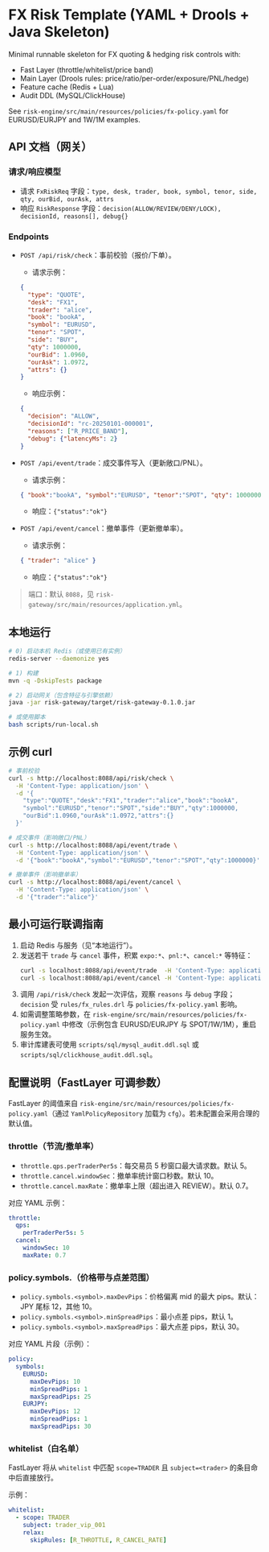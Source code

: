# FX Risk Template (YAML + Drools + Java Skeleton)

Minimal runnable skeleton for FX quoting & hedging risk controls with:
- Fast Layer (throttle/whitelist/price band)
- Main Layer (Drools rules: price/ratio/per-order/exposure/PNL/hedge)
- Feature cache (Redis + Lua)
- Audit DDL (MySQL/ClickHouse)

See `risk-engine/src/main/resources/policies/fx-policy.yaml` for EURUSD/EURJPY and 1W/1M examples.

## API 文档（网关）

### 请求/响应模型
- 请求 `FxRiskReq` 字段：`type, desk, trader, book, symbol, tenor, side, qty, ourBid, ourAsk, attrs`
- 响应 `RiskResponse` 字段：`decision(ALLOW/REVIEW/DENY/LOCK), decisionId, reasons[], debug{}`

### Endpoints
- `POST /api/risk/check`：事前校验（报价/下单）。
  - 请求示例：
  ```json
  {
    "type": "QUOTE",
    "desk": "FX1",
    "trader": "alice",
    "book": "bookA",
    "symbol": "EURUSD",
    "tenor": "SPOT",
    "side": "BUY",
    "qty": 1000000,
    "ourBid": 1.0960,
    "ourAsk": 1.0972,
    "attrs": {}
  }
  ```
  - 响应示例：
  ```json
  {
    "decision": "ALLOW",
    "decisionId": "rc-20250101-000001",
    "reasons": ["R_PRICE_BAND"],
    "debug": {"latencyMs": 2}
  }
  ```

- `POST /api/event/trade`：成交事件写入（更新敞口/PNL）。
  - 请求示例：
  ```json
  { "book":"bookA", "symbol":"EURUSD", "tenor":"SPOT", "qty": 1000000 }
  ```
  - 响应：`{"status":"ok"}`

- `POST /api/event/cancel`：撤单事件（更新撤单率）。
  - 请求示例：
  ```json
  { "trader": "alice" }
  ```
  - 响应：`{"status":"ok"}`

> 端口：默认 `8088`，见 `risk-gateway/src/main/resources/application.yml`。

## 本地运行
```bash
# 0) 启动本机 Redis（或使用已有实例）
redis-server --daemonize yes

# 1) 构建
mvn -q -DskipTests package

# 2) 启动网关（包含特征与引擎依赖）
java -jar risk-gateway/target/risk-gateway-0.1.0.jar

# 或使用脚本
bash scripts/run-local.sh
```

## 示例 curl
```bash
# 事前校验
curl -s http://localhost:8088/api/risk/check \
  -H 'Content-Type: application/json' \
  -d '{
    "type":"QUOTE","desk":"FX1","trader":"alice","book":"bookA",
    "symbol":"EURUSD","tenor":"SPOT","side":"BUY","qty":1000000,
    "ourBid":1.0960,"ourAsk":1.0972,"attrs":{}
  }'

# 成交事件（影响敞口/PNL）
curl -s http://localhost:8088/api/event/trade \
  -H 'Content-Type: application/json' \
  -d '{"book":"bookA","symbol":"EURUSD","tenor":"SPOT","qty":1000000}'

# 撤单事件（影响撤单率）
curl -s http://localhost:8088/api/event/cancel \
  -H 'Content-Type: application/json' \
  -d '{"trader":"alice"}'
```

## 最小可运行联调指南
1. 启动 Redis 与服务（见“本地运行”）。
2. 发送若干 `trade` 与 `cancel` 事件，积累 `expo:*`、`pnl:*`、`cancel:*` 等特征：
   ```bash
   curl -s localhost:8088/api/event/trade  -H 'Content-Type: application/json' -d '{"book":"bookA","symbol":"EURUSD","tenor":"SPOT","qty":1000000}'
   curl -s localhost:8088/api/event/cancel -H 'Content-Type: application/json' -d '{"trader":"alice"}'
   ```
3. 调用 `/api/risk/check` 发起一次评估，观察 `reasons` 与 `debug` 字段；`decision` 受 `rules/fx_rules.drl` 与 `policies/fx-policy.yaml` 影响。
4. 如需调整策略参数，在 `risk-engine/src/main/resources/policies/fx-policy.yaml` 中修改（示例包含 EURUSD/EURJPY 与 SPOT/1W/1M），重启服务生效。
5. 审计库建表可使用 `scripts/sql/mysql_audit.ddl.sql` 或 `scripts/sql/clickhouse_audit.ddl.sql`。

## 配置说明（FastLayer 可调参数）
FastLayer 的阈值来自 `risk-engine/src/main/resources/policies/fx-policy.yaml`（通过 `YamlPolicyRepository` 加载为 `cfg`）。若未配置会采用合理的默认值。

### throttle（节流/撤单率）
- `throttle.qps.perTraderPer5s`：每交易员 5 秒窗口最大请求数。默认 5。
- `throttle.cancel.windowSec`：撤单率统计窗口秒数。默认 10。
- `throttle.cancel.maxRate`：撤单率上限（超出进入 REVIEW）。默认 0.7。

对应 YAML 示例：
```yaml
throttle:
  qps:
    perTraderPer5s: 5
  cancel:
    windowSec: 10
    maxRate: 0.7
```

### policy.symbols.<symbol>（价格带与点差范围）
- `policy.symbols.<symbol>.maxDevPips`：价格偏离 mid 的最大 pips。默认：JPY 尾标 12，其他 10。
- `policy.symbols.<symbol>.minSpreadPips`：最小点差 pips，默认 1。
- `policy.symbols.<symbol>.maxSpreadPips`：最大点差 pips，默认 30。

对应 YAML 片段（示例）：
```yaml
policy:
  symbols:
    EURUSD:
      maxDevPips: 10
      minSpreadPips: 1
      maxSpreadPips: 25
    EURJPY:
      maxDevPips: 12
      minSpreadPips: 1
      maxSpreadPips: 30
```

### whitelist（白名单）
FastLayer 将从 `whitelist` 中匹配 `scope=TRADER` 且 `subject=<trader>` 的条目命中后直接放行。

示例：
```yaml
whitelist:
  - scope: TRADER
    subject: trader_vip_001
    relax:
      skipRules: [R_THROTTLE, R_CANCEL_RATE]
```
